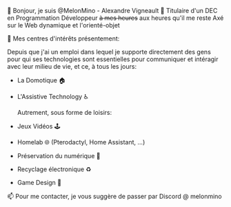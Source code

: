 👋 Bonjour, je suis @MelonMino - Alexandre Vigneault 🍉
Titulaire d'un DEC en Programmation
Développeur ~~à mes heures~~ aux heures qu'il me reste
Axé sur le Web dynamique et l'orienté-objet
  
👀 Mes centres d'intérêts présentement:

  Depuis que j'ai un emploi dans lequel je supporte directement des gens pour qui ses technologies sont essentielles pour communiquer et intéragir avec leur milieu de vie, et ce, à tous les jours:
- La Domotique 🏠
- L'Assistive Technology ♿
  
  Autrement, sous forme de loisirs:
- Jeux Vidéos 🕹
- Homelab 🌐 (Pterodactyl, Home Assistant, ...)
- Préservation du numérique 💾
- Recyclage électronique ♻
- Game Design 📝
  
📫 Pour me contacter, je vous suggère de passer par Discord @ melonmino
